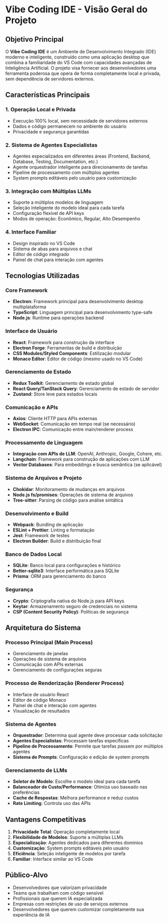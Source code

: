 # Vibe Coding IDE - Visão Geral do Projeto

## Objetivo Principal

O **Vibe Coding IDE** é um Ambiente de Desenvolvimento Integrado (IDE) moderno e inteligente, construído como uma aplicação desktop que combina a familiaridade do VS Code com capacidades avançadas de Inteligência Artificial. O projeto visa fornecer aos desenvolvedores uma ferramenta poderosa que opera de forma completamente local e privada, sem dependência de servidores externos.

## Características Principais

### 1. **Operação Local e Privada**

- Execução 100% local, sem necessidade de servidores externos
- Dados e código permanecem no ambiente do usuário
- Privacidade e segurança garantidas

### 2. **Sistema de Agentes Especialistas**

- Agentes especializados em diferentes áreas (Frontend, Backend, Database, Testing, Documentation, etc.)
- Agente orquestrador inteligente para direcionamento de tarefas
- Pipeline de processamento com múltiplos agentes
- System prompts editáveis pelo usuário para customização

### 3. **Integração com Múltiplas LLMs**

- Suporte a múltiplos modelos de linguagem
- Seleção inteligente do modelo ideal para cada tarefa
- Configuração flexível de API keys
- Modos de operação: Econômico, Regular, Alto Desempenho

### 4. **Interface Familiar**

- Design inspirado no VS Code
- Sistema de abas para arquivos e chat
- Editor de código integrado
- Painel de chat para interação com agentes

## Tecnologias Utilizadas

### **Core Framework**

- **Electron**: Framework principal para desenvolvimento desktop multiplataforma
- **TypeScript**: Linguagem principal para desenvolvimento type-safe
- **Node.js**: Runtime para operações backend

### **Interface de Usuário**

- **React**: Framework para construção da interface
- **Electron Forge**: Ferramentas de build e distribuição
- **CSS Modules/Styled Components**: Estilização modular
- **Monaco Editor**: Editor de código (mesmo usado no VS Code)

### **Gerenciamento de Estado**

- **Redux Toolkit**: Gerenciamento de estado global
- **React Query/TanStack Query**: Gerenciamento de estado de servidor
- **Zustand**: Store leve para estados locais

### **Comunicação e APIs**

- **Axios**: Cliente HTTP para APIs externas
- **WebSocket**: Comunicação em tempo real (se necessário)
- **Electron IPC**: Comunicação entre main/renderer process

### **Processamento de Linguagem**

- **Integração com APIs de LLM**: OpenAI, Anthropic, Google, Cohere, etc.
- **Langchain**: Framework para construção de aplicações com LLM
- **Vector Databases**: Para embeddings e busca semântica (se aplicável)

### **Sistema de Arquivos e Projeto**

- **Chokidar**: Monitoramento de mudanças em arquivos
- **Node.js fs/promises**: Operações de sistema de arquivos
- **Tree-sitter**: Parsing de código para análise sintática

### **Desenvolvimento e Build**

- **Webpack**: Bundling de aplicação
- **ESLint + Prettier**: Linting e formatação
- **Jest**: Framework de testes
- **Electron Builder**: Build e distribuição final

### **Banco de Dados Local**

- **SQLite**: Banco local para configurações e histórico
- **Better-sqlite3**: Interface performática para SQLite
- **Prisma**: ORM para gerenciamento do banco

### **Segurança**

- **Crypto**: Criptografia nativa do Node.js para API keys
- **Keytar**: Armazenamento seguro de credenciais no sistema
- **CSP (Content Security Policy)**: Políticas de segurança

## Arquitetura do Sistema

### **Processo Principal (Main Process)**

- Gerenciamento de janelas
- Operações de sistema de arquivos
- Comunicação com APIs externas
- Gerenciamento de configurações seguras

### **Processo de Renderização (Renderer Process)**

- Interface de usuário React
- Editor de código Monaco
- Painel de chat e interação com agentes
- Visualização de resultados

### **Sistema de Agentes**

- **Orquestrador**: Determina qual agente deve processar cada solicitação
- **Agentes Especialistas**: Processam tarefas específicas
- **Pipeline de Processamento**: Permite que tarefas passem por múltiplos agentes
- **Sistema de Prompts**: Configuração e edição de system prompts

### **Gerenciamento de LLMs**

- **Seletor de Modelo**: Escolhe o modelo ideal para cada tarefa
- **Balanceador de Custo/Performance**: Otimiza uso baseado nas preferências
- **Cache de Respostas**: Melhora performance e reduz custos
- **Rate Limiting**: Controla uso das APIs

## Vantagens Competitivas

1. **Privacidade Total**: Operação completamente local
2. **Flexibilidade de Modelos**: Suporte a múltiplas LLMs
3. **Especialização**: Agentes dedicados para diferentes domínios
4. **Customização**: System prompts editáveis pelo usuário
5. **Eficiência**: Seleção inteligente de modelos por tarefa
6. **Familiar**: Interface similar ao VS Code

## Público-Alvo

- Desenvolvedores que valorizam privacidade
- Teams que trabalham com código sensível
- Profissionais que querem IA especializada
- Empresas com restrições de uso de serviços externos
- Desenvolvedores que querem customizar completamente sua experiência de IA
